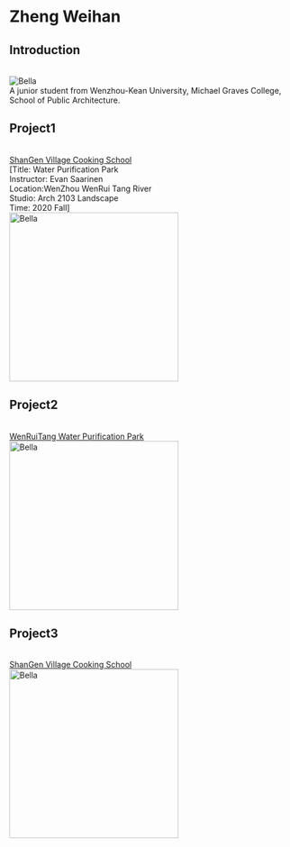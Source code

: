 # Zheng Weihan
## Introduction
<Br><img alt="Bella" src="https://raw.githubusercontent.com/steenblikrs/2021-Spring-Studio/gh-pages/students/Bella/%E5%BE%AE%E4%BF%A1%E5%9B%BE%E7%89%87_20210527211604.jpg">
<Br>A junior student from Wenzhou-Kean University, Michael Graves College, School of Public Architecture.
 
## Project1
<Br>[ShanGen Village Cooking School](https://www.stevenholl.com/projects/whitney-water-facility)
<Br>[Title: Water Purification Park
<Br>Instructor: Evan Saarinen
<Br>Location:WenZhou WenRui Tang River
<Br>Studio: Arch 2103 Landscape
<Br>Time: 2020 Fall]
<Br><img alt="Bella" src="https://raw.githubusercontent.com/steenblikrs/2021-Spring-Studio/gh-pages/students/Bella/rep1.gif" width="300">
 
## Project2
<Br>[WenRuiTang Water Purification Park](https://www.stevenholl.com/projects/whitney-water-facility)
<Br><img alt="Bella" src="https://raw.githubusercontent.com/steenblikrs/2021-Spring-Studio/gh-pages/students/Bella/rep1.gif" width="300">
 
## Project3
<Br>[ShanGen Village Cooking School](https://www.stevenholl.com/projects/whitney-water-facility)
<Br><img alt="Bella" src="https://raw.githubusercontent.com/steenblikrs/2021-Spring-Studio/gh-pages/students/Bella/rep1.gif" width="300">
